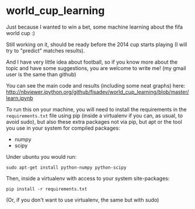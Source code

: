 world_cup_learning
==================

Just because I wanted to win a bet, some machine learning about the fifa world cup :)

Still working on it, should be ready before the 2014 cup starts playing (I will try to "predict" matches results).

And I have very little idea about football, so if you know more about the topic and have some suggestions, you are welcome to write me!
(my gmail user is the same than github)

You can see the main code and results (including some neat graphs) here: http://nbviewer.ipython.org/github/fisadev/world_cup_learning/blob/master/learn.ipynb

To run this on your machine, you will need to install the requirements in the ``requirements.txt`` file using pip (inside a virtualenv if you can, as usual, to avoid sudo), but also these extra packages not via pip, but apt or the tool you use in your system for compiled packages:

* numpy
* scipy

Under ubuntu you would run:

    sudo apt-get install python-numpy python-scipy
    
Then, inside a virtualenv with access to your system site-packages:

    pip install -r requirements.txt
    
(Or, if you don't want to use virtualenv, the same but with sudo)
   
